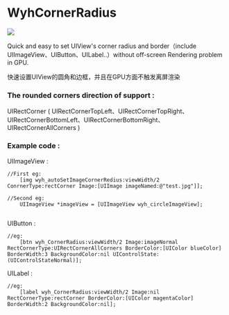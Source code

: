 # WyhCornerRadius

![](http://upload-images.jianshu.io/upload_images/4097230-7c9d5d7c2cbee37e.png?imageMogr2/auto-orient/strip%7CimageView2/2/w/1240)

Quick and easy to set UIView's corner radius and border（include UIImageView、UIButton、UILabel..）without off-screen Rendering problem in GPU.

快速设置UIView的圆角和边框，并且在GPU方面不触发离屏渲染

### The rounded corners direction of support :

UIRectCorner  ( UIRectCornerTopLeft、UIRectCornerTopRight、UIRectCornerBottomLeft、UIRectCornerBottomRight、UIRectCornerAllCorners )

### Example code :

UIImageView :

```objc
//First eg:
    [img wyh_autoSetImageCornerRedius:viewWidth/2 ConrnerType:rectCorner Image:[UIImage imageNamed:@"test.jpg"]];
    
//Second eg:
    UIImageView *imageView = [UIImageView wyh_circleImageView];
    
```
UIButton :

```objc
//eg:
    [btn wyh_CornerRadius:viewWidth/2 Image:imageNormal  RectCornerType:UIRectCornerAllCorners BorderColor:[UIColor blueColor] BorderWidth:3 BackgroundColor:nil UIControlState:(UIControlStateNormal)];
```
UILabel :

```objc
//eg:
    [label wyh_CornerRadius:viewWidth/2 Image:nil RectCornerType:rectCorner BorderColor:[UIColor magentaColor] BorderWidth:2 BackgroundColor:nil];
```
